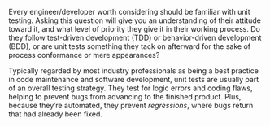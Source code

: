 Every engineer/developer worth considering should be familiar with unit testing. Asking this question will give you an understanding of their attitude toward it, and what level of priority they give it in their working process. Do they follow test-driven development (TDD) or behavior-driven development (BDD), or are unit tests something they tack on afterward for the sake of process conformance or mere appearances?

Typically regarded by most industry professionals as being a best practice in code maintenance and software development, unit tests are usually part of an overall testing strategy. They test for logic errors and coding flaws, helping to prevent bugs from advancing to the finished product. Plus, because they’re automated, they prevent _regressions_, where bugs return that had already been fixed.